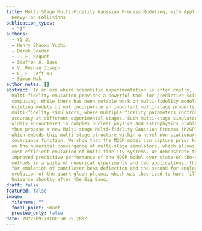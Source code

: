 ```yaml
---
title: Multi-Stage Multi-Fidelity Gaussian Process Modeling, with Application to
  Heavy-Ion Collisions
publication_types:
  - "3"
authors:
  - Yi Ji
  - Henry Shaowu Yuchi
  - Derek Soeder
  - J.-F. Paquet
  - Steffen A. Bass
  - V. Roshan Joseph
  - C. F. Jeff Wu
  - Simon Mak
author_notes: []
abstract: In an era where scientific experimentation is often costly,
  multi-fidelity emulation provides a powerful tool for predictive scientific
  computing. While there has been notable work on multi-fidelity modeling,
  existing models do not incorporate an important multi-stage property of
  multi-fidelity simulators, where multiple fidelity parameters control for
  accuracy at different experimental stages. Such multi-stage simulators are
  widely encountered in complex nuclear physics and astrophysics problems. We
  thus propose a new Multi-stage Multi-fidelity Gaussian Process (M2GP) model,
  which embeds this multi-stage structure within a novel non-stationary
  covariance function. We show that the M2GP model can capture prior knowledge
  on the numerical convergence of multi-stage simulators, which allows for
  cost-efficient emulation of multi-fidelity systems. We demonstrate the
  improved predictive performance of the M2GP model over state-of-the-art
  methods in a suite of numerical experiments and two applications, the first
  for emulation of cantilever beam deflection and the second for emulating the
  evolution of the quark-gluon plasma, which was theorized to have filled the
  Universe shortly after the Big Bang.
draft: false
featured: false
image:
  filename: ""
  focal_point: Smart
  preview_only: false
date: 2022-09-29T00:50:55.289Z
---
```

